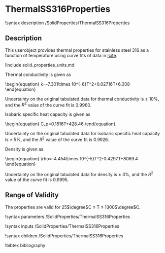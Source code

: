 # ThermalSS316Properties

!syntax description /SolidProperties/ThermalSS316Properties

## Description

This userobject provides thermal properties for
stainless steel 316 as a function of temperature using curve fits
of data in [!cite](mills).

!include solid_properties_units.md

Thermal conductivity is given as

\begin{equation}
k=-7.301\times 10^{-6}T^2+0.02716T+6.308
\end{equation}

Uncertainty on the original tabulated
data for thermal conductivity is $\pm$ 10%, and the $R^2$ value of the curve fit is 0.9960.

Isobaric specific heat capacity is given as

\begin{equation}
C_p=0.1816T+428.46
\end{equation}

Uncertainty on the original tabulated data
for isobaric specific heat capacity is $\pm$ 5%, and the $R^2$ value of the curve fit is 0.9926.

Density is given as

\begin{equation}
\rho=-4.454\times 10^{-5}T^2-0.4297T+8089.4
\end{equation}

Uncertainty on the original
tabulated data for density is $\pm$ 3%, and the $R^2$ value of the curve
fit is 0.9995.

## Range of Validity

The properties are valid for 25$\degree$C $\le$ T $\le$ 1300$\degree$C.

!syntax parameters /SolidProperties/ThermalSS316Properties

!syntax inputs /SolidProperties/ThermalSS316Properties

!syntax children /SolidProperties/ThermalSS316Properties

!bibtex bibliography
